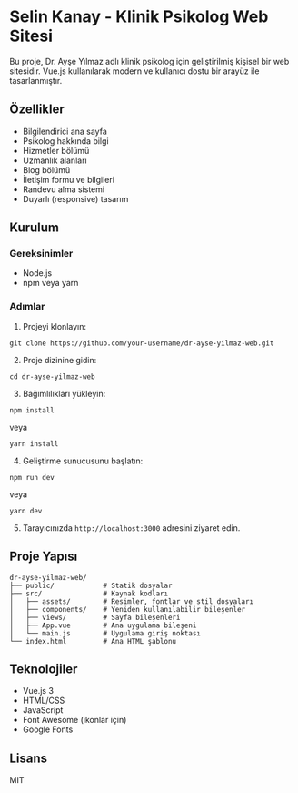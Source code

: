 # Selin Kanay - Klinik Psikolog Web Sitesi

Bu proje, Dr. Ayşe Yılmaz adlı klinik psikolog için geliştirilmiş kişisel bir web sitesidir. Vue.js kullanılarak modern ve kullanıcı dostu bir arayüz ile tasarlanmıştır.

## Özellikler

- Bilgilendirici ana sayfa
- Psikolog hakkında bilgi
- Hizmetler bölümü
- Uzmanlık alanları
- Blog bölümü
- İletişim formu ve bilgileri
- Randevu alma sistemi
- Duyarlı (responsive) tasarım

## Kurulum

### Gereksinimler

- Node.js
- npm veya yarn

### Adımlar

1. Projeyi klonlayın:
```
git clone https://github.com/your-username/dr-ayse-yilmaz-web.git
```

2. Proje dizinine gidin:
```
cd dr-ayse-yilmaz-web
```

3. Bağımlılıkları yükleyin:
```
npm install
```
veya 
```
yarn install
```

4. Geliştirme sunucusunu başlatın:
```
npm run dev
```
veya
```
yarn dev
```

5. Tarayıcınızda `http://localhost:3000` adresini ziyaret edin.

## Proje Yapısı

```
dr-ayse-yilmaz-web/
├── public/            # Statik dosyalar
├── src/               # Kaynak kodları
│   ├── assets/        # Resimler, fontlar ve stil dosyaları
│   ├── components/    # Yeniden kullanılabilir bileşenler
│   ├── views/         # Sayfa bileşenleri
│   ├── App.vue        # Ana uygulama bileşeni
│   └── main.js        # Uygulama giriş noktası
└── index.html         # Ana HTML şablonu
```

## Teknolojiler

- Vue.js 3
- HTML/CSS
- JavaScript
- Font Awesome (ikonlar için)
- Google Fonts

## Lisans

MIT 
